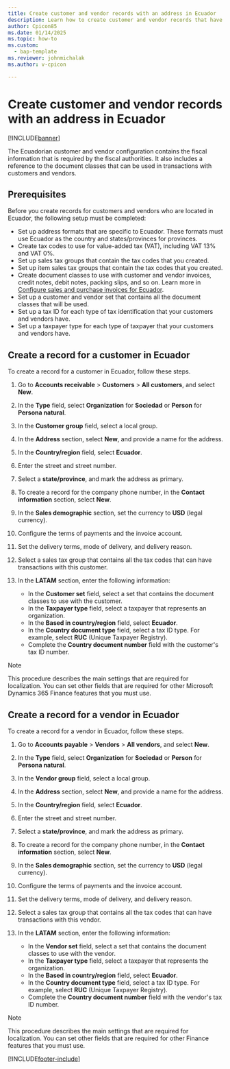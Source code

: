 ```yaml
---
title: Create customer and vendor records with an address in Ecuador
description: Learn how to create customer and vendor records that have an address in Ecuador.
author: Cpicon85
ms.date: 01/14/2025
ms.topic: how-to
ms.custom: 
  - bap-template
ms.reviewer: johnmichalak
ms.author: v-cpicon

---
```


# Create customer and vendor records with an address in Ecuador

[!INCLUDE[banner](../../includes/banner.md)]

The Ecuadorian customer and vendor configuration contains the fiscal information that is required by the fiscal authorities. It also includes a reference to the document classes that can be used in transactions with customers and vendors.

## Prerequisites

Before you create records for customers and vendors who are located in Ecuador, the following setup must be completed:

- Set up address formats that are specific to Ecuador. These formats must use Ecuador as the country and states/provinces for provinces.
- Create tax codes to use for value-added tax (VAT), including VAT 13% and VAT 0%.
- Set up sales tax groups that contain the tax codes that you created.
- Set up item sales tax groups that contain the tax codes that you created.
- Create document classes to use with customer and vendor invoices, credit notes, debit notes, packing slips, and so on. Learn more in [Configure sales and purchase invoices for Ecuador](ltm-configure-invoices-Ecuador.md).
- Set up a customer and vendor set that contains all the document classes that will be used.
- Set up a tax ID for each type of tax identification that your customers and vendors have.
- Set up a taxpayer type for each type of taxpayer that your customers and vendors have.

## Create a record for a customer in Ecuador

To create a record for a customer in Ecuador, follow these steps.

1. Go to **Accounts receivable** \> **Customers** \> **All customers**, and select **New**.
1. In the **Type** field, select **Organization** for **Sociedad** or **Person** for **Persona natural**.
1. In the **Customer group** field, select a local group.
1. In the **Address** section, select **New**, and provide a name for the address.
1. In the **Country/region** field, select **Ecuador**.
1. Enter the street and street number.
1. Select a **state/province**, and mark the address as primary.
1. To create a record for the company phone number, in the **Contact information** section, select **New**.
1. In the **Sales demographic** section, set the currency to **USD** (legal currency).
1. Configure the terms of payments and the invoice account.
1. Set the delivery terms, mode of delivery, and delivery reason.
1. Select a sales tax group that contains all the tax codes that can have transactions with this customer.
1. In the **LATAM** section, enter the following information:

    - In the **Customer set** field, select a set that contains the document classes to use with the customer.
    - In the **Taxpayer type** field, select a taxpayer that represents an organization. 
    - In the **Based in country/region** field, select **Ecuador**.
    - In the **Country document type** field, select a tax ID type. For example, select **RUC** (Unique Taxpayer Registry).
    - Complete the **Country document number** field with the customer's tax ID number.

> [!NOTE]
> This procedure describes the main settings that are required for localization. You can set other fields that are required for other Microsoft Dynamics 365 Finance features that you must use.

## Create a record for a vendor in Ecuador

To create a record for a vendor in Ecuador, follow these steps.

1. Go to **Accounts payable** \> **Vendors** \> **All vendors**, and select **New**.
1. In the **Type** field, select **Organization** for **Sociedad** or **Person** for **Persona natural**.
1. In the **Vendor group** field, select a local group.
1. In the **Address** section, select **New**, and provide a name for the address.
1. In the **Country/region** field, select **Ecuador**.
1. Enter the street and street number.
1. Select a **state/province**, and mark the address as primary.
1. To create a record for the company phone number, in the **Contact information** section, select **New**.
1. In the **Sales demographic** section, set the currency to **USD** (legal currency).
1. Configure the terms of payments and the invoice account.
1. Set the delivery terms, mode of delivery, and delivery reason.
1. Select a sales tax group that contains all the tax codes that can have transactions with this vendor.
1. In the **LATAM** section, enter the following information:

    - In the **Vendor set** field, select a set that contains the document classes to use with the vendor.
    - In the **Taxpayer type** field, select a taxpayer that represents the organization. 
    - In the **Based in country/region** field, select **Ecuador**.
    - In the **Country document type** field, select a tax ID type. For example, select **RUC** (Unique Taxpayer Registry).
    - Complete the **Country document number** field with the vendor's tax ID number.

> [!NOTE]
> This procedure describes the main settings that are required for localization. You can set other fields that are required for other Finance features that you must use.

[!INCLUDE[footer-include](../../../includes/footer-banner.md)]
